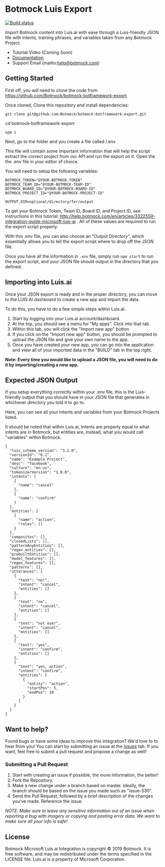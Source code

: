 # Botmock Luis Export

[![Build status](https://ci.appveyor.com/api/projects/status/tgof5738pfqppis7?svg=true)](https://ci.appveyor.com/project/nonnontrivial/botmock-luis-export)

Import Botmock content into Luis.ai with ease through a Luis-friendly JSON file with intents, training phrases, and variables taken from any Botmock Project.

- Tutorial Video (Coming Soon)
- [Documentation](http://help.botmock.com/en/articles/3322559-integration-guide-microsoft-luis-ai)
- Support Email (mailto:help@botmock.com)


## Getting Started
First off, you will need to clone the code from: https://github.com/Botmock/botmock-botframework-export

Once cloned, Clone this repository and install dependencies:

``git clone git@github.com:Botmock/botmock-botframework-export.git``

cd botmock-botframework-export

```npm i```

Next, go to the folder and you create a file called /.env 

This file will contain some important information that will help the script extract the correct project from our API and run the export on it. Open the the .env file in your editor of choice.

You will need to setup the following variables:
```
BOTMOCK_TOKEN="@YOUR-BOTMOCK-TOKEN"
BOTMOCK_TEAM_ID="@YOUR-BOTMOCK-TEAM-ID"
BOTMOCK_BOARD_ID="@YOUR-BOTMOCK-BOARD-ID"
BOTMOCK_PROJECT_ID="@YOUR-BOTMOCK-PROJECT-ID"

OUTPUT_DIR=optional/directory/for/output
```

To get your Botmock Token, Team ID, Board ID, and Project ID, see instructions in this tutorial: http://help.botmock.com/en/articles/3322559-integration-guide-microsoft-luis-ai . All of these values are required to run the export script properly.

With this .env file, you can also choose an "Output Directory", which essentially allows you to tell the export script where to drop off the JSON file.

Once you have all the information in `.env`  file, simply run `npm start` to run the export script, and your JSON file should output in the directory that you defined.

## Importing into Luis.ai

Once your JSON export is ready and in the proper directory, you can move to the  LUIS AI dashboard to create a new app and import the data. 

To do this, you have to do a few simple steps within Luis.ai: 

1. Start by logging into your Luis.ai account/dashboard.
2. At the top, you should see a menu for "My apps". Click into that tab.
3. Within this tab, you will click the "Import new app" button
4. If you click on the "Import new app" button, you should be prompted to upload the JSON file and give your own name to the app.
5. Once you have created your new app, you can go into the application and view all of your imported data in the "BUILD" tab in the top right.


**Note: Every time you would like to upload a JSON file, you will need to do it by importing/creating a new app.**


## Expected JSON Output

If you setup everything correctly within your .env file, this is the Luis-friendly output that you should have in your JSON file that generates in whichever directory you told it to go to.

Here, you can see all your intents and variables from your Botmock Projects listed. 

It should be noted that within Luis.ai, Intents are properly equal to what intents are in Botmock, but entities are, instead, what you would call "variables" within Botmock. 

```
{
  "luis_schema_version": "3.2.0",
  "versionId": "0.1",
  "name": "Example Project",
  "desc": "facebook",
  "culture": "en-us",
  "tokenizerVersion": "1.0.0",
  "intents": [
    {
      "name": "cancel"
    },
    {
      "name": "confirm"
    }
  ],
  "entities": [
    {
      "name": "action",
      "roles": []
    }
  ],
  "composites": [],
  "closedLists": [],
  "patternAnyEntities": [],
  "regex_entities": [],
  "prebuiltEntities": [],
  "model_features": [],
  "regex_features": [],
  "patterns": [],
  "utterances": [
    {
      "text": "no!",
      "intent": "cancel",
      "entities": []
    },
    {
      "text": "no",
      "intent": "cancel",
      "entities": []
    },
    {
      "text": "not ever",
      "intent": "cancel",
      "entities": []
    },
    {
      "text": "yes",
      "intent": "confirm",
      "entities": []
    },
    {
      "text": "yes, action",
      "intent": "confirm",
      "entities": [
        {
          "entity": "action",
          "startPos": 5,
          "endPos": 10
        }
      ]
    }
  ]
}
```

## Want to help?

Found bugs or have some ideas to improve this integration? We'd love to to hear from you! You can start by submitting an issue at the [Issues](https://github.com/Botmock/botmock-luis-export/issues) tab. If you want, feel free to submit a pull request and propose a change as well!

### Submitting a Pull Request

1. Start with creating an issue if possible, the more information, the better!
2. Fork the Repository.
3. Make a new change under a branch based on master. Ideally, the branch should be based on the issue you made such as "issue-530".
4. Send the Pull Request, followed by a brief description of the changes you've made. Reference the issue.

_NOTE: Make sure to leave any sensitive information out of an issue when reporting a bug with imagery or copying and pasting error data. We want to make sure all your info is safe!_

## License

Botmock Microsoft Luis.ai Integration is copyright © 2019 Botmock. It is free software, and may be redistributed under the terms specified in the LICENSE file. Luis.ai is a property of Microsoft Corporation.
